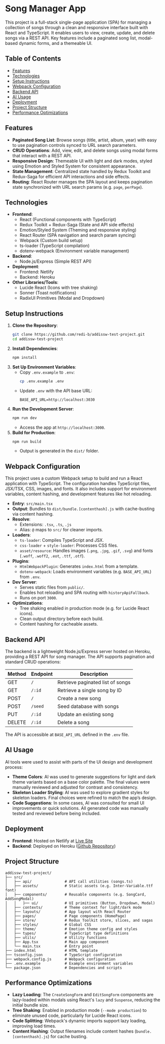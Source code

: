 # Song Manager App

This project is a full-stack single-page application (SPA) for managing a collection of songs through a clean and responsive interface built with React and TypeScript. It enables users to view, create, update, and delete songs via a REST API. Key features include a paginated song list, modal-based dynamic forms, and a themeable UI. 

## Table of Contents
- [Features](#features)
- [Technologies](#technologies)
- [Setup Instructions](#setup-instructions)
- [Webpack Configuration](#webpack-configuration)
- [Backend API](#backend-api)
- [AI Usage](#ai-usage)
- [Deployment](#deployment)
- [Project Structure](#project-structure)
- [Performance Optimizations](#performance-optimizations)

## Features
- **Paginated Song List**: Browse songs (title, artist, album, year) with easy to use pagination controls synced to URL search parameters.
- **CRUD Operations**: Add, view, edit, and delete songs using modal forms that interact with a REST API.
- **Responsive Design**: Themeable UI with light and dark modes, styled using Emotion and Styled System for consistent appearance.
- **State Management**: Centralized state handled by Redux Toolkit and Redux-Saga for efficient API interactions and side effects.
- **Routing**: React Router manages the SPA layout and keeps pagination state synchronized with URL search params (e.g. `page`, `perPage`).

## Technologies
- **Frontend**:
  - React (Functional components with TypeScript)
  - Redux Toolkit + Redux-Saga (State and API side effects)
  - Emotion/Styled System (Theming and responsive styling)
  - React Router (SPA navigation and search param syncing)
  - Webpack (Custom build setup)
  - ts-loader (TypeScript compilation)
  - dotenv-webpack (Environment variable management)
- **Backend**:
  - Node.js/Express (Simple REST API)
- **Deployment**:
  - Frontend: Netlify
  - Backend: Heroku
- **Other Libraries/Tools**:
  - Lucide React (Icons with tree shaking)
  - Sonner (Toast notifications)
  - RadixUI Primitives (Modal and Dropdown)

## Setup Instructions
1. **Clone the Repository**:
   ```bash
   git clone https://github.com/redi-b/addissw-test-project.git
   cd addissw-test-project
   ```
2. **Install Dependencies**:
   ```bash
   npm install
   ```
3. **Set Up Environment Variables**:
   - Copy `.env.example` to `.env`:
     ```bash
     cp .env.example .env
     ```
   - Update `.env` with the API base URL:
     ```env
     BASE_API_URL=http://localhost:3030
     ```
4. **Run the Development Server**:
   ```bash
   npm run dev
   ```
   - Access the app at `http://localhost:3000`.
5. **Build for Production**:
   ```bash
   npm run build
   ```
   - Output is generated in the `dist/` folder.

## Webpack Configuration
This project uses a custom Webpack setup to build and run a React application with TypeScript. The configuration handles TypeScript files, JSX/TSX, CSS, images, and fonts. It also includes support for environment variables, content hashing, and development features like hot reloading.

- **Entry**: `src/main.tsx`
- **Output**: Bundles to `dist/bundle.[contenthash].js` with cache-busting via content hashing.
- **Resolve**:
  - Extensions: `.tsx`, `.ts`, `.js`
  - Alias: `@` maps to `src/` for cleaner imports.
- **Loaders**:
  - `ts-loader`: Compiles TypeScript and JSX.
  - `css-loader` + `style-loader`: Processes CSS files.
  - `asset/resource`: Handles images (`.png`, `.jpg`, `.gif`, `.svg`) and fonts (`.woff`, `.woff2`, `.eot`, `.ttf`, `.otf`).
- **Plugins**:
  - `HtmlWebpackPlugin`: Generates `index.html` from a template.
  - `dotenv-webpack`: Loads environment variables (e.g. `BASE_API_URL`) from `.env`.
- **Dev Server**:
  - Serves static files from `public/`.
  - Enables hot reloading and SPA routing with `historyApiFallback`.
  - Runs on port `3000`.
- **Optimizations**:
  - Tree shaking enabled in production mode (e.g. for Lucide React icons).
  - Clean output directory before each build.
  - Content hashing for cacheable assets.

## Backend API
The backend is a lightweight Node.js/Express server hosted on Heroku, providing a REST API for song manager. The API supports pagination and standard CRUD operations:

| Method | Endpoint                | Description                     |
|--------|-------------------------|---------------------------------|
| GET    | `/`                     | Retrieve paginated list of songs |
| GET    | `/:id`                  | Retrieve a single song by ID    |
| POST   | `/`                     | Create a new song               |
| POST   | `/seed`                 | Seed database with songs        |
| PUT    | `/:id`                  | Update an existing song         |
| DELETE | `/:id`                  | Delete a song                   |

The API is accessible at `BASE_API_URL` defined in the `.env` file.

## AI Usage

AI tools were used to assist with parts of the UI design and development process:

- **Theme Colors**: AI was used to generate suggestions for light and dark theme variants based on a base color palette. The final values were manually reviewed and adjusted for contrast and consistency.
- **Skeleton Loader Styling**: AI was used to explore gradient styles for skeleton loaders. Final choices were refined to match the app’s design.
- **Code Suggestions**: In some cases, AI was consulted for small UI improvements or quick solutions. All generated code was manually tested and reviewed before being included.


## Deployment
- **Frontend**: Hosted on Netlify at [Live Site](https://rediet-addissw.netlify.app)
- **Backend**: Deployed on Heroku ([Github Repository](https://github.com/redi-b/addissw-backend))

## Project Structure
```
addissw-test-project/
├── src/
│   ├── api/               # API call utilities (songs.ts)
│   ├── assets/            # Static assets (e.g. Inter-Variable.ttf font)
│   ├── components/        # Reusable components (e.g. SongCard, AddSongModal)
│   │   ├── ui/            # UI primitives (Button, Dropdown, Modal)
│   ├── contexts/          # Theme context for light/dark mode
│   ├── layouts/           # App layout with React Router
│   ├── pages/             # Page components (HomePage)
│   ├── store/             # Redux Toolkit store, slices, and sagas
│   ├── styles/            # Global CSS
│   ├── theme/             # Emotion theme config and styles
│   ├── types/             # TypeScript type definitions
│   ├── utils/             # Utility functions
│   ├── App.tsx            # Main app component
│   └── main.tsx           # Entry point
├── index.html             # HTML template
├── tsconfig.json          # TypeScript configuration
├── webpack.config.js      # Webpack configuration
├── .env.example           # Example environment variables
└── package.json           # Dependencies and scripts
```

## Performance Optimizations
- **Lazy Loading**: The `CreateSongForm` and `EditSongForm` components are lazy-loaded within modals using React's `lazy` and `Suspense`, reducing the initial bundle size.
- **Tree Shaking**: Enabled in production mode (`--mode production`) to eliminate unused code, particularly for Lucide React icons.
- **Code Splitting**: Webpack's dynamic imports support lazy loading, improving load times.
- **Content Hashing**: Output filenames include content hashes (`bundle.[contenthash].js`) for cache busting.